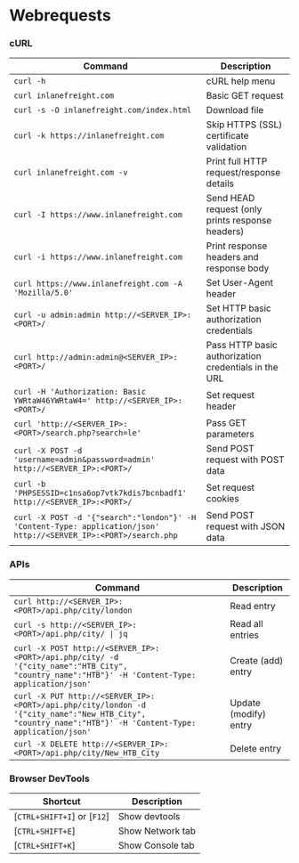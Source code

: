 # Webrequests

### cURL

| **Command**                                                                                                       | **Description**                                      |
| ----------------------------------------------------------------------------------------------------------------- | ---------------------------------------------------- |
|  `curl -h`                                                                                                        | cURL help menu                                       |
|  `curl inlanefreight.com`                                                                                         | Basic GET request                                    |
|  `curl -s -O inlanefreight.com/index.html`                                                                        | Download file                                        |
|  `curl -k https://inlanefreight.com`                                                                              | Skip HTTPS (SSL) certificate validation              |
|  `curl inlanefreight.com -v`                                                                                      | Print full HTTP request/response details             |
|  `curl -I https://www.inlanefreight.com`                                                                          | Send HEAD request (only prints response headers)     |
|  `curl -i https://www.inlanefreight.com`                                                                          | Print response headers and response body             |
|  `curl https://www.inlanefreight.com -A 'Mozilla/5.0'`                                                            | Set User-Agent header                                |
|  `curl -u admin:admin http://<SERVER_IP>:<PORT>/`                                                                 | Set HTTP basic authorization credentials             |
|  `curl http://admin:admin@<SERVER_IP>:<PORT>/`                                                                    | Pass HTTP basic authorization credentials in the URL |
|  `curl -H 'Authorization: Basic YWRtaW46YWRtaW4=' http://<SERVER_IP>:<PORT>/`                                     | Set request header                                   |
|  `curl 'http://<SERVER_IP>:<PORT>/search.php?search=le'`                                                          | Pass GET parameters                                  |
|  `curl -X POST -d 'username=admin&password=admin' http://<SERVER_IP>:<PORT>/`                                     | Send POST request with POST data                     |
|  `curl -b 'PHPSESSID=c1nsa6op7vtk7kdis7bcnbadf1' http://<SERVER_IP>:<PORT>/`                                      | Set request cookies                                  |
|  `curl -X POST -d '{"search":"london"}' -H 'Content-Type: application/json' http://<SERVER_IP>:<PORT>/search.php` | Send POST request with JSON data                     |

### APIs

| **Command**                                                                                                                                              | **Description**       |
| -------------------------------------------------------------------------------------------------------------------------------------------------------- | --------------------- |
|  `curl http://<SERVER_IP>:<PORT>/api.php/city/london`                                                                                                    | Read entry            |
|  `curl -s http://<SERVER_IP>:<PORT>/api.php/city/ \| jq`                                                                                                 | Read all entries      |
|  `curl -X POST http://<SERVER_IP>:<PORT>/api.php/city/ -d '{"city_name":"HTB_City", "country_name":"HTB"}' -H 'Content-Type: application/json'`          | Create (add) entry    |
|  `curl -X PUT http://<SERVER_IP>:<PORT>/api.php/city/london -d '{"city_name":"New_HTB_City", "country_name":"HTB"}' -H 'Content-Type: application/json'` | Update (modify) entry |
|  `curl -X DELETE http://<SERVER_IP>:<PORT>/api.php/city/New_HTB_City`                                                                                    | Delete entry          |

### Browser DevTools

| **Shortcut**                   | **Description**  |
| ------------------------------ | ---------------- |
|  \[`CTRL+SHIFT+I`] or \[`F12`] | Show devtools    |
|  \[`CTRL+SHIFT+E`]             | Show Network tab |
|  \[`CTRL+SHIFT+K`]             | Show Console tab |
